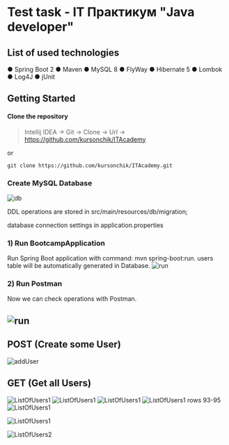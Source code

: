 <h1>Test task - IT Практикум "Java developer"</h1>

## List of used technologies
● Spring Boot 2 ● Maven  ● MySQL 8 ● FlyWay
● Hibernate 5 ● Lombok ● Log4J ● jUnit 

## Getting Started

#### Clone the repository
  
>Intellij IDEA -> Git -> Clone -> Url -> https://github.com/kursonchik/ITAcademy

or

```console
git clone https://github.com/kursonchik/ITAcademy.git
```

### Create MySQL Database
![db](./DirectoryREADME/EER.png "db")

DDL operations are stored in src/main/resources/db/migration;

database connection settings in application.properties

### 1) Run BootcampApplication
Run Spring Boot application with command: mvn spring-boot:run.
users table will be automatically generated in Database.
![run](./DirectoryREADME/tests.png "test")
### 2) Run Postman
Now we can check operations with Postman.


![run](./DirectoryREADME/Untitled1.png "RUN")
---

## POST (Create some User)

![addUser](./DirectoryREADME/postmanAdd.png "addUser")

## GET (Get all Users)
![ListOfUsers1](./DirectoryREADME/get1.png "ListOfUsers1")
![ListOfUsers1](./DirectoryREADME/get2.png "ListOfUsers1")
![ListOfUsers1](./DirectoryREADME/get3.png "ListOfUsers1")
![ListOfUsers1](./DirectoryREADME/get4.png "ListOfUsers1")
rows 93-95
![ListOfUsers1](./DirectoryREADME/get5.png "ListOfUsers1")

![ListOfUsers1](./DirectoryREADME/1.png "ListOfUsers1")

![ListOfUsers2](./DirectoryREADME/2.png "ListOfUsers2")

